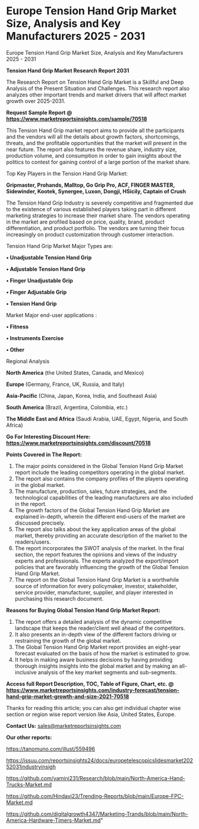 # Europe Tension Hand Grip Market Size, Analysis and Key Manufacturers 2025 - 2031
Europe Tension Hand Grip Market Size, Analysis and Key Manufacturers 2025 - 2031

<strong>Tension Hand Grip Market Research Report 2031</strong>

The Research Report on Tension Hand Grip Market is a Skillful and Deep Analysis of the Present Situation and Challenges. This research report also analyzes other important trends and market drivers that will affect market growth over 2025-2031.

<strong>Request Sample Report @ <a href=https://www.marketreportsinsights.com/sample/70518>https://www.marketreportsinsights.com/sample/70518</a></strong>

This Tension Hand Grip market report aims to provide all the participants and the vendors will all the details about growth factors, shortcomings, threats, and the profitable opportunities that the market will present in the near future. The report also features the revenue share, industry size, production volume, and consumption in order to gain insights about the politics to contest for gaining control of a large portion of the market share.

Top Key Players in the Tension Hand Grip Market:

<strong>Gripmaster, Prohands, Malltop, Go Grip Pro, ACF, FINGER MASTER, Sidewinder, Kootek, Synergee, Luxon, Dongji, HSicily, Captain of Crush</strong>

The Tension Hand Grip Industry is severely competitive and fragmented due to the existence of various established players taking part in different marketing strategies to increase their market share. The vendors operating in the market are profiled based on price, quality, brand, product differentiation, and product portfolio. The vendors are turning their focus increasingly on product customization through customer interaction.

Tension Hand Grip Market Major Types are:

<strong>• Unadjustable Tension Hand Grip

• Adjustable Tension Hand Grip

• Finger Unadjustable Grip

• Finger Adjustable Grip

• Tension Hand Grip</strong>

Market Major end-user applications :

<strong>• Fitness

• Instruments Exercise

• Other</strong>

Regional Analysis

</u><strong><b>North America</b></strong> (the United States, Canada, and Mexico)

<strong><b>Europe </b></strong>(Germany, France, UK, Russia, and Italy)

<strong><b>Asia-Pacific</b></strong> (China, Japan, Korea, India, and Southeast Asia)

<strong><b>South America</b></strong> (Brazil, Argentina, Colombia, etc.)

<strong><b>The Middle East and Africa</b></strong> (Saudi Arabia, UAE, Egypt, Nigeria, and South Africa)

<strong>Go For Interesting Discount Here: <a href=https://www.marketreportsinsights.com/discount/70518>https://www.marketreportsinsights.com/discount/70518</a></strong>

<strong>Points Covered in The Report:</strong>
<ol>
  <li>The major points considered in the Global Tension Hand Grip Market report include the leading competitors operating in the global market.</li>
  <li>The report also contains the company profiles of the players operating in the global market.</li>
  <li>The manufacture, production, sales, future strategies, and the technological capabilities of the leading manufacturers are also included in the report.</li>
  <li>The growth factors of the Global Tension Hand Grip Market are explained in-depth, wherein the different end-users of the market are discussed precisely.</li>
  <li>The report also talks about the key application areas of the global market, thereby providing an accurate description of the market to the readers/users.</li>
  <li>The report incorporates the SWOT analysis of the market. In the final section, the report features the opinions and views of the industry experts and professionals. The experts analyzed the export/import policies that are favorably influencing the growth of the Global Tension Hand Grip Market.</li>
  <li>The report on the Global Tension Hand Grip Market is a worthwhile source of information for every policymaker, investor, stakeholder, service provider, manufacturer, supplier, and player interested in purchasing this research document.</li>
</ol>
<strong>Reasons for Buying Global Tension Hand Grip Market Report:</strong>

<ol>
  <li>The report offers a detailed analysis of the dynamic competitive landscape that keeps the reader/client well ahead of the competitors.</li>
  <li>It also presents an in-depth view of the different factors driving or restraining the growth of the global market.</li>
  <li>The Global Tension Hand Grip Market report provides an eight-year forecast evaluated on the basis of how the market is estimated to grow.</li>
  <li>It helps in making aware business decisions by having providing thorough insights insights into the global market and by making an all-inclusive analysis of the key market segments and sub-segments.</li>
</ol>
<strong>Access full Report Description, TOC, Table of Figure, Chart, etc. @ <a href=https://www.marketreportsinsights.com/industry-forecast/tension-hand-grip-market-growth-and-size-2021-70518>https://www.marketreportsinsights.com/industry-forecast/tension-hand-grip-market-growth-and-size-2021-70518</a></strong>


Thanks for reading this article; you can also get individual chapter wise section or region wise report version like Asia, United States, Europe.

<strong>Contact Us:</strong>
sales@marketreportsinsights.com

<strong>Our other reports:</strong>

<a href=https://tanomuno.com/illust/559496>https://tanomuno.com/illust/559496</a>

<a href=https://issuu.com/reportsinsights24/docs/europetelescopicslidesmarket20252031industryinsigh>https://issuu.com/reportsinsights24/docs/europetelescopicslidesmarket20252031industryinsigh</a>

<a href=https://github.com/yamini231/Research/blob/main/North-America-Hand-Trucks-Market.md>https://github.com/yamini231/Research/blob/main/North-America-Hand-Trucks-Market.md</a>

<a href=https://github.com/Hindavi23/Trending-Reports/blob/main/Europe-FPC-Market.md>https://github.com/Hindavi23/Trending-Reports/blob/main/Europe-FPC-Market.md</a>

<a href=https://github.com/digitalgrowth4347/Marketing-Trands/blob/main/North-America-Hardware-Timers-Market.md>https://github.com/digitalgrowth4347/Marketing-Trands/blob/main/North-America-Hardware-Timers-Market.md</a>"

